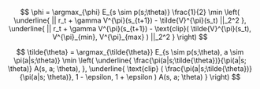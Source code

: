 
$$
\phi = \argmax_{\phi} E_{s \sim p(s;\theta)} \frac{1}{2} \min \left(
   \underline{
      || r_t + \gamma V^{\pi}(s_{t+1}) - \tilde{V}^{\pi}(s_t) ||_2^2
   },
   \underline{
      || r_t + \gamma V^{\pi}(s_{t+1}) - \text{clip}(
         \tilde{V}^{\pi}(s_t), V^{\pi}_{min}, V^{\pi}_{max}
      ) ||_2^2
   }
\right)
$$

$$
\tilde{\theta} = \argmax_{\tilde{\theta}} E_{s \sim p(s;\theta), a \sim \pi(a|s;\theta)} \min \left(
   \underline{
      \frac{\pi(a|s;\tilde{\theta})}{\pi(a|s; \theta)} A(s, a; \theta),
   },
   \underline{
      \text{clip} (
         \frac{\pi(a|s;\tilde{\theta})}{\pi(a|s; \theta)}, 1 - \epsilon, 1 + \epsilon
      ) A(s, a; \theta)
   }
\right)
$$
